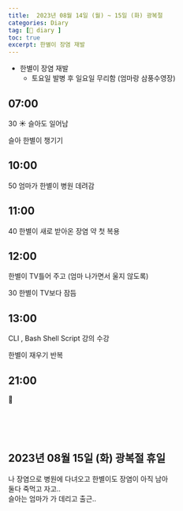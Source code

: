 ```yaml
---
title:  2023년 08월 14일 (월) ~ 15일 (화) 광복절
categories: Diary
tag: [📒 diary ]
toc: true
excerpt: 한별이 장염 재발
---
```


+ 한별이 장염 재발
    - 토요일 발병 후 일요일 무리함 (엄마랑 삼풍수영장)

## 07:00

30 ☀️ 슬아도 일어남

슬아 한별이 챙기기

## 10:00

50 엄마가 한별이 병원 데려감

## 11:00

40 한별이 새로 받아온 장염 약 첫 복용

## 12:00

한별이 TV틀어 주고 (엄마 나가면서 울지 않도록)

30 한별이 TV보다 잠듬

## 13:00

CLI , Bash Shell Script 강의 수강

한별이 재우기 반복

## 21:00

🌙

<br><br><br>

2023년 08월 15일 (화) 광복절 휴일
---

나 장염으로 병원에 다녀오고 한별이도 장염이 아직 남아<br>
둘다 죽먹고 자고..<br>
슬아는 엄마가 가 데리고 출근..

<br><br><br>